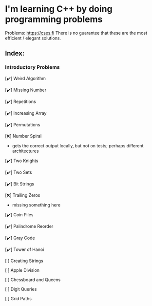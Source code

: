 # I'm learning C++ by doing programming problems

Problems: https://cses.fi
There is no guarantee that these are the most efficient / elegant solutions. 

## Index: 
### Introductory Problems
[:heavy_check_mark:] Weird Algorithm

[:heavy_check_mark:] Missing Number

[:heavy_check_mark:] Repetitions

[:heavy_check_mark:] Increasing Array

[:heavy_check_mark:] Permutations

[:x:] Number Spiral
- gets the correct output locally, but not on tests; perhaps different architectures

[:heavy_check_mark:] Two Knights

[:heavy_check_mark:] Two Sets

[:heavy_check_mark:] Bit Strings

[:x:] Trailing Zeros
- missing something here

[:heavy_check_mark:] Coin Piles

[:heavy_check_mark:] Palindrome Reorder

[:heavy_check_mark:] Gray Code

[:heavy_check_mark:] Tower of Hanoi

[ ] Creating Strings

[ ] Apple Division

[ ] Chessboard and Queens

[ ] Digit Queries

[ ] Grid Paths

